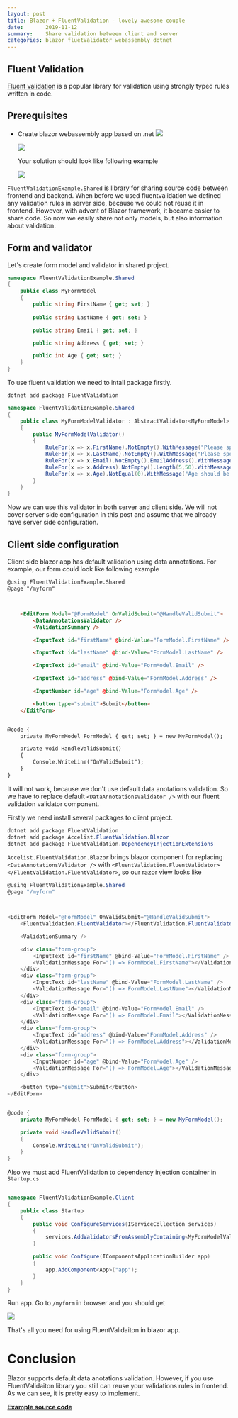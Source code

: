 ```yaml
---
layout: post
title: Blazor + FluentValidation - lovely awesome couple
date:       2019-11-12
summary:    Share validation between client and server
categories: blazor fluetValidator webassembly dotnet 
---
```


## Fluent Validation

[Fluent validation](https://fluentvalidation.net/) is a popular library for validation using strongly typed rules written in code. 

## Prerequisites

* Create blazor webassembly app based on .net ![](\images\blazor-fluent-validator\2019-11-12-17-57-23-image.png)
  
  ![](\images\blazor-fluent-validator\2019-11-12-17-59-57-image.png)
  
  Your solution should look like following example
  
  
  
  ![](\images\blazor-fluent-validator\2019-11-13-08-56-29-image.png)
  
  
  
  

`FluentValidationExample.Shared` is library for sharing source code between frontend and backend. When before we used fluentvalidation we defined any validation rules in server side, because we could not reuse it in frontend. However, with advent of Blazor framework, it became easier to share code. So now we easily share not only models, but also information about validation.



## Form and validator

Let's create form model and validator in shared project. 

```csharp
namespace FluentValidationExample.Shared
{
    public class MyFormModel
    {
        public string FirstName { get; set; }
        
        public string LastName { get; set; }

        public string Email { get; set; }        

        public string Address { get; set; }

        public int Age { get; set; }
    }
}
```

To use fluent validation we need to intall package firstly.

```shell
dotnet add package FluentValidation
```

```csharp
namespace FluentValidationExample.Shared
{
    public class MyFormModelValidator : AbstractValidator<MyFormModel>
    {
        public MyFormModelValidator()
        {
            RuleFor(x => x.FirstName).NotEmpty().WithMessage("Please specify a first name");
            RuleFor(x => x.LastName).NotEmpty().WithMessage("Please specify a last name");
            RuleFor(x => x.Email).NotEmpty().EmailAddress().WithMessage("Please specify a valid email");
            RuleFor(x => x.Address).NotEmpty().Length(5,50).WithMessage("Please specify a valid address"); ;
            RuleFor(x => x.Age).NotEqual(0).WithMessage("Age should be more than zero");
        }
    }
}
```

Now we can use this validator in both server and client side. We will not cover server side configuration in this post and assume that we already have server side configuration.



## Client side configuration

Client side blazor app has default validation using data annotations. For example, our form could look like following example

```html
@using FluentValidationExample.Shared
@page "/myform"



    <EditForm Model="@FormModel" OnValidSubmit="@HandleValidSubmit">
        <DataAnnotationsValidator />
        <ValidationSummary />

        <InputText id="firstName" @bind-Value="FormModel.FirstName" />

        <InputText id="lastName" @bind-Value="FormModel.LastName" />

        <InputText id="email" @bind-Value="FormModel.Email" />

        <InputText id="address" @bind-Value="FormModel.Address" />

        <InputNumber id="age" @bind-Value="FormModel.Age" />

        <button type="submit">Submit</button>
    </EditForm>


@code {
    private MyFormModel FormModel { get; set; } = new MyFormModel();

    private void HandleValidSubmit()
    {
        Console.WriteLine("OnValidSubmit");
    }
}
```

It will not work, because we don't use default data anotations validation. So we have to replace default `<DataAnnotationsValidator />` with our fluent validation validator component.

Firstly we need install several packages to client project.

```powershell
dotnet add package FluentValidation
dotnet add package Accelist.FluentValidation.Blazor
dotnet add package FluentValidation.DependencyInjectionExtensions
```

`Accelist.FluentValidation.Blazor` brings blazor component for replacing `<DataAnnotationsValidator />` with `<FluentValidation.FluentValidator></FluentValidation.FluentValidator>`, so our razor view looks like

```csharp
@using FluentValidationExample.Shared
@page "/myform"



<EditForm Model="@FormModel" OnValidSubmit="@HandleValidSubmit">
    <FluentValidation.FluentValidator></FluentValidation.FluentValidator>

    <ValidationSummary />

    <div class="form-group">
        <InputText id="firstName" @bind-Value="FormModel.FirstName" />
        <ValidationMessage For="() => FormModel.FirstName"></ValidationMessage>
    </div>
    <div class="form-group">
        <InputText id="lastName" @bind-Value="FormModel.LastName" />
        <ValidationMessage For="() => FormModel.LastName"></ValidationMessage>
    </div>
    <div class="form-group">
        <InputText id="email" @bind-Value="FormModel.Email" />
        <ValidationMessage For="() => FormModel.Email"></ValidationMessage>
    </div>
    <div class="form-group">
        <InputText id="address" @bind-Value="FormModel.Address" />
        <ValidationMessage For="() => FormModel.Address"></ValidationMessage>
    </div>
    <div class="form-group">
        <InputNumber id="age" @bind-Value="FormModel.Age" />
        <ValidationMessage For="() => FormModel.Age"></ValidationMessage>
    </div>

    <button type="submit">Submit</button>
</EditForm>


@code {
    private MyFormModel FormModel { get; set; } = new MyFormModel();

    private void HandleValidSubmit()
    {
        Console.WriteLine("OnValidSubmit");
    }
}
```

Also we must add FluentValidation to dependency injection container in `Startup.cs` 

```csharp

namespace FluentValidationExample.Client
{
    public class Startup
    {
        public void ConfigureServices(IServiceCollection services)
        {
            services.AddValidatorsFromAssemblyContaining<MyFormModelValidator>();
        }

        public void Configure(IComponentsApplicationBuilder app)
        {
            app.AddComponent<App>("app");
        }
    }
}

```

Run app. Go to `/myform` in browser and you should get 

![](\images\blazor-fluent-validator\2019-11-13-10-13-03-image.png)

That's all you need for using FluentValidaiton in blazor app.

# Conclusion

Blazor supports default data anotations validation. However, if you use FluentValidaiton library you still can reuse your validations rules in frontend. As we can see, it is pretty easy to implement.

[**Example source code**](https://github.com/nightBaker/examples/tree/master/examples/FluentValidationExample)
